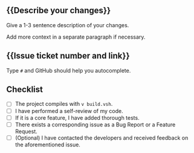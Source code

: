 ## {{Describe your changes}}

Give a 1-3 sentence description of your changes.

Add more context in a separate paragraph if necessary.

## {{Issue ticket number and link}}

Type `#` and GitHub should help you autocomplete.

## Checklist

- [ ] The project compiles with `v build.vsh`.
- [ ] I have performed a self-review of my code.
- [ ] If it is a core feature, I have added thorough tests.
- [ ] There exists a corresponding issue as a Bug Report or a
  Feature Request.
- [ ] (Optional) I have contacted the developers and received
  feedback on the aforementioned issue.
